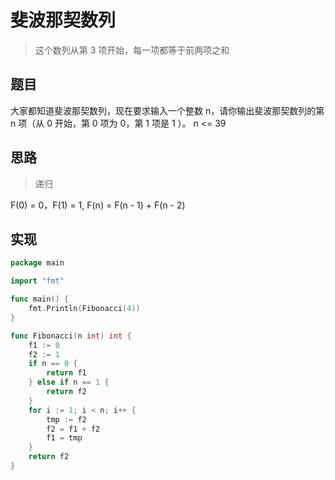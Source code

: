 # 斐波那契数列

> 这个数列从第 3 项开始，每一项都等于前两项之和

## 题目

大家都知道斐波那契数列，现在要求输入一个整数 n，请你输出斐波那契数列的第 n 项（从 0 开始，第 0 项为 0，第 1 项是 1 ）。 n <= 39

## 思路

> 递归

F(0) = 0，F(1) = 1, F(n) = F(n - 1) + F(n - 2)

## 实现

```go
package main

import "fmt"

func main() {
	fmt.Println(Fibonacci(4))
}

func Fibonacci(n int) int {
	f1 := 0
	f2 := 1
	if n == 0 {
		return f1
	} else if n == 1 {
		return f2
	}
	for i := 1; i < n; i++ {
		tmp := f2
		f2 = f1 + f2
		f1 = tmp
	}
	return f2
}
```